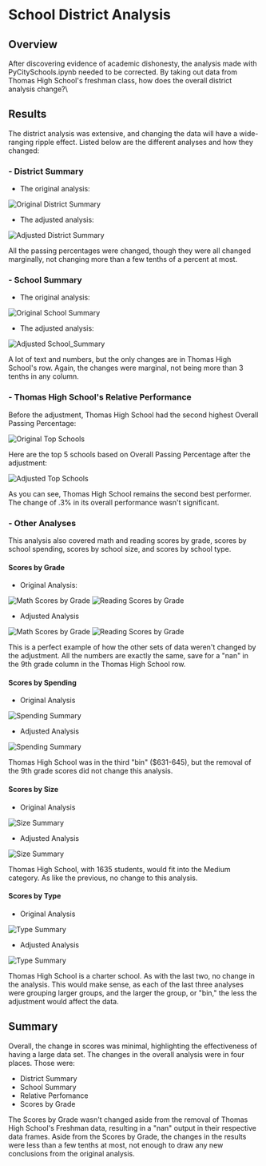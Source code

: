 # School District Analysis
## Overview
After discovering evidence of academic dishonesty, the analysis made with PyCitySchools.ipynb needed to be corrected. By taking out data from Thomas High School's freshman class, how does the overall district analysis change?\

## Results
The district analysis was extensive, and changing the data will have a wide-ranging ripple effect. Listed below are the different analyses and how they changed:
### - District Summary
- The original analysis:
 
![Original District Summary](/Resources/district_summary_mod.PNG)
- The adjusted analysis:

![Adjusted District Summary](/Resources/district_summary_chal.PNG)

All the passing percentages were changed, though they were all changed marginally, not changing more than a few tenths of a percent at most.
### - School Summary
- The original analysis:

![Original School Summary](/Resources/per_school_summary_mod.PNG)
- The adjusted analysis:

![Adjusted School_Summary](/Resources/per_school_summary_chal.PNG)

A lot of text and numbers, but the only changes are in Thomas High School's row. Again, the changes were marginal, not being more than 3 tenths in any column.
### - Thomas High School's Relative Performance
Before the adjustment, Thomas High School had the second highest Overall Passing Percentage:

![Original Top Schools](/Resources/top_schools_mod.PNG)

Here are the top 5 schools based on Overall Passing Percentage after the adjustment:

![Adjusted Top Schools](/Resources/top_schools_chal.PNG)

As you can see, Thomas High School remains the second best performer. The change of .3% in its overall performance wasn't significant.
### - Other Analyses
This analysis also covered math and reading scores by grade, scores by school spending, scores by school size, and scores by school type.
#### Scores by Grade
- Original Analysis:

![Math Scores by Grade](/Resources/math_scores_grade_mod.PNG) ![Reading Scores by Grade](/Resources/reading_scores_grade_mod.PNG)
- Adjusted Analysis

![Math Scores by Grade](/Resources/math_scores_grade_chal.PNG) ![Reading Scores by Grade](/Resources/reading_scores_grade_chal.PNG)

This is a perfect example of how the other sets of data weren't changed by the adjustment. All the numbers are exactly the same, save for a "nan" in the 9th grade column in the Thomas High School row.
#### Scores by Spending
- Original Analysis

![Spending Summary](/Resources/spending_summary_mod.PNG)
- Adjusted Analysis

![Spending Summary](/Resources/spending_summary_chal.PNG)

Thomas High School was in the third "bin" ($631-645), but the removal of the 9th grade scores did not change this analysis.
#### Scores by Size
- Original Analysis

![Size Summary](/Resources/school_size_mod.PNG)
- Adjusted Analysis

![Size Summary](/Resources/school_size_chal.PNG)

Thomas High School, with 1635 students, would fit into the Medium category. As like the previous, no change to this analysis.
#### Scores by Type
- Original Analysis

![Type Summary](/Resources/type_summary_mod.PNG)
- Adjusted Analysis

![Type Summary](/Resources/type_summary_chal.PNG)

Thomas High School is a charter school. As with the last two, no change in the analysis. This would make sense, as each of the last three analyses were grouping larger groups, and the larger the group, or "bin," the less the adjustment would affect the data.
## Summary
Overall, the change in scores was minimal, highlighting the effectiveness of having a large data set. The changes in the overall analysis were in four places. Those were:
- District Summary
- School Summary
- Relative Perfomance
- Scores by Grade

The Scores by Grade wasn't changed aside from the removal of Thomas High School's Freshman data, resulting in a "nan" output in their respective data frames. Aside from the Scores by Grade, the changes in the results were less than a few tenths at most, not enough to draw any new conclusions from the original analysis. 
